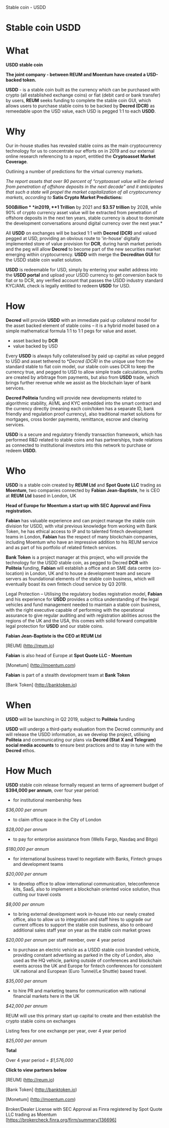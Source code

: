 Stable coin - USDD
# Stable coin USDD 

# What

**USDD stable coin**

**The joint company - between REUM and Moentum have created a USD-backed token.**

**USDD** - is a stable coin built as the currency which can be purchased with crypto (all established exchange coins) or fiat (debit card or bank transfer) by users, **REUM** seeks funding to complete the stable coin GUI, which allows users to purchase stable coins to be backed by **Decred (DCR)** as remeedable upon the USD value, each USD is pegged 1:1 to each **USDD**. 

# Why

Our in-house studies has revealed stable coins as the main cryptocurrency technology for us to concentrate our efforts on in 2019 and our external online research referencing to a report, entitled the **Cryptoasset Market Coverage**.

Outlining a number of predictions for the virtual currency markets. 

*The report assets that over 90 percent of “cryptoasset value will be derived from penetration of offshore deposits in the next decade” and it anticipates that such a state will propel the market capitalization of all cryptocurrency markets, according to* **Satis Crypto Market Predictions:** 

**$500 Billion** in 2019, **$1 Trillion** by 2021 and **$3.57 trillion** by 2028, while 90% of crypto currency asset value will be extracted from penetration of offshore deposits in the next ten years, stable currency is about to dominate the development conversations around digital currency over the next year.*

All **USDD** on exchanges will be backed 1:1 with **Decred (DCR)** and valued pegged at USD, providing an obvious route to 'in-house' digitally implemented store of value provision for **DCR**, during harsh market periods and the peg will allow **Decred** to become part of the new securities market emerging within cryptocurrency. **USDD** with merge the **Decrediton GUI** for the USDD stable coin wallet solution.

**USDD** is redeemable for USD, simply by entering your wallet address into the **USDD portal** and upload your USDD currency to get conversion back to fiat or to DCR, any verified account that passes the USDD industry standard KYC/AML check is legally entitled to redeem **USDD** for USD.

# How

**Decred** will provide **USDD** with an immediate paid up collateral model for the asset backed element of stable coins – it is a hybrid model based on a simple mathematical formula 1:1 to 1:1 pegs for value and asset.

- asset backed by **DCR**
- value backed by USD

Every **USDD** is always fully collateralised by paid up capital as value pegged to USD and asset tethered to **Decred (DCR)* in the unique use from the standard stable to fiat coin model, our stable coin uses DCR to keep the currency true, and pegged to USD to allow simple trade calculations, profits are created by arbitrage from payments, but also from **USDD** trade, which brings further revenue while we assist as the blockchain layer of bank services.

**Decred Politeia** funding will provide new developments related to algorithmic stability, AI/ML and KYC embedded into the smart contract and the currency directly (meaning each coin/token has a separate ID, bank friendly and regulation proof currency), also traditional market solutions for mortgages, cross border payments, remittance, escrow and clearing services.

**USDD** is a secure and regulatory friendly transaction framework, which has performed R&D related to stable coins and has partnerships, trade relations as connected to institutional investors into this network to purchase or redeem **USDD.** 

# Who

**USDD** is a stable coin created by **REUM Ltd** and **Spot Quote LLC** trading as **Moentum**, two companies connected by **Fabian Jean-Baptiste**, he is CEO at **REUM Ltd** based in London, UK

**Head of Europe for Moentum a start up with SEC Approval and Finra registration.**

**Fabian** has valuable experience and can project manage the stable coin division for USDD, with vital previous knowledge from working with Bank Token, he has ethical access to IP and to talented fintech development teams in London, **Fabian** has the respect of many blockchain companies, including Moentum who have an impressive addition to his REUM service and as part of his portfolio of related fintech services.

**Bank Token** is a project manager at this project, who will provide the technology for the USDD stable coin, as pegged to Decred **DCR** with **Politeia** funding, **Fabian** will establish a office and an SME data centre (co-location) in London, UK and to house a development team and secure servers as foundational elements of the stable coin business, which will eventually boast its own fintech cloud service by Q3 2019. 

Legal Protection – Utilising the regulatory bodies registration model, **Fabian** and his experience for **USDD** provides a critica understanding of the legal vehicles and fund management needed to maintain a stable coin business, with the right executive capable of performing with the operational assurance to give regular auditing and with registration abilities across the regions of the UK and the USA, this comes with solid forward compatible legal protection for **USDD** and our stable coins.

**Fabian Jean-Baptiste is the CEO at REUM Ltd**

[REUM] (http://reum.io)

**Fabian** is also head of Europe at **Spot Quote LLC - Moentum**

[Monetum] (http://moentum.com) 

**Fabian** is part of a stealth development team at **Bank Token** 

[Bank Token] (http://banktoken.io)

# When

**USDD** will be launching in Q2 2019, subject to **Politeia** funding 

**USDD** will undergo a third-party evaluation from the Decred community and will release the USDD information, as we develop the project, utilising **Politeia** and communicating our plans via **Decred (Stat X and Telegram) social media accounts** to ensure best practices and to stay in tune with the **Decred** ethos. 

# How Much

**USDD** stable coin release formally request an terms of agreement budget of **$394,000 per annum**, over four year period:

-  for institutional membership fees 

*$36,000 per annum* 

-  to claim office space in the City of London 

*$28,000 per annum*

-  to pay for enterprise assistance from (Wells Fargo, Nasdaq and Bitgo) 

*$180,000 per annum*

-  for international business travel to negotiate with Banks, Fintech groups and development teams 

*$20,000 per annum*

-  to develop office to allow international communication, teleconference kits, SaaS, also to implement a blockchain oriented voice solution, thus cutting our travel costs

 *$8,000 per annum*

-  to bring external development work in-house into our newly created office, also to allow us to integration and staff hires to upgrade our current offices to support the stable coin business, also to onboard additional sales staff year on year as the stable coin market grows 

*$20,000 per annum* per staff member, over 4 year period

-  to purchase an electric vehicle as a USDD stable coin branded vehicle, providing constant advertising as parked in the city of London, also used as the HQ vehicle, parking outside of conferences and blockchain events across the UK and Europe for fintech conferences for consistent UK national and European (Euro Tunnel/Le Shuttle) based travel.

*$35,000 per annum* 

-  to hire PR and marketing teams for communication with national financial markets here in the UK 

*$42,000 per annum*

REUM will use this primary start up capital to create and then establish the crypto stable coins on exchanges 

Listing fees for one exchange per year, over 4 year period

*$25,000 per annum*

**Total** 

Over 4 year period = *$1,576,000*

**Click to view partners below**

[REUM] (http://reum.io)

[Bank Token] (http://banktoken.io)

[Monetum] (http://moentum.com) 

Broker/Dealer License with SEC Approval as Finra registered by Spot Quote LLC trading as Moentum [https://brokercheck.finra.org/firm/summary/136696]   
